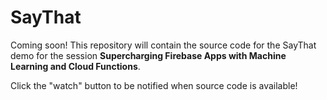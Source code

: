 # SayThat

Coming soon! This repository will contain the source code for the SayThat demo for the session **Supercharging Firebase Apps with Machine Learning and Cloud Functions**.

Click the "watch" button to be notified when source code is available!

